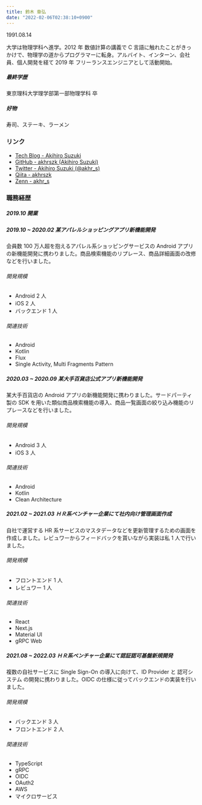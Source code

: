 ```yaml
---
title: 鈴木 章弘
date: "2022-02-06T02:38:10+0900"
---
```


1991.08.14

大学は物理学科へ進学。2012 年 数値計算の講義で C 言語に触れたことがきっかけで、物理学の道からプログラマーに転身。アルバイト、インターン、会社員、個人開発を経て 2019 年 フリーランスエンジニアとして活動開始。

##### 最終学歴

東京理科大学理学部第一部物理学科 卒

##### 好物

寿司、ステーキ、ラーメン

### リンク

- [Tech Blog - Akihiro Suzuki](http://akihr.io)
- [GitHub - akhrszk (Akihiro Suzuki)](https://github.com/akhrszk)
- [Twitter - Akihiro Suzuki (@akhr_s)](https://twitter.com/akhr_s)
- [Qiita - akhrszk](https://qiita.com/akhrszk)
- [Zenn - akhr_s](https://zenn.dev/akhr_s)

### 職務経歴

##### 2019.10 開業

##### 2019.10 ~ 2020.02 某アパレルショッピングアプリ新機能開発

会員数 100 万人超を抱えるアパレル系ショッピングサービスの Android アプリの新機能開発に携わりました。商品検索機能のリプレース、商品詳細画面の改修などを行いました。

###### 開発規模

- Android 2 人
- iOS 2 人
- バックエンド 1 人

###### 関連技術

- Android
- Kotlin
- Flux
- Single Activity, Multi Fragments Pattern

##### 2020.03 ~ 2020.09 某大手百貨店公式アプリ新機能開発

某大手百貨店の Android アプリの新機能開発に携わりました。サードパーティ製の SDK を用いた類似商品検索機能の導入、商品一覧画面の絞り込み機能のリプレースなどを行いました。

###### 開発規模

- Android 3 人
- iOS 3 人

###### 関連技術

- Android
- Kotlin
- Clean Architecture

##### 2021.02 ~ 2021.03 ＨＲ系ベンチャー企業にて社内向け管理画面作成

自社で運営する HR 系サービスのマスタデータなどを更新管理するための画面を作成しました。レビュワーからフィードバックを貰いながら実装は私 1 人で行いました。

###### 開発規模

- フロントエンド 1 人
- レビュワー 1 人

###### 関連技術

- React
- Next.js
- Material UI
- gRPC Web

##### 2021.08 ~ 2022.03 ＨＲ系ベンチャー企業にて認証認可基盤新規開発

複数の自社サービスに Single Sign-On の導入に向けて、ID Provider と 認可システム の開発に携わりました。OIDC の仕様に従ってバックエンドの実装を行いました。

###### 開発規模

- バックエンド 3 人
- フロントエンド 2 人

###### 関連技術

- TypeScript
- gRPC
- OIDC
- OAuth2
- AWS
- マイクロサービス
